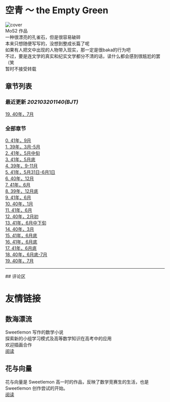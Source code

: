 # 空青 ～ the Empty Green  
![cover](https://cdn.jsdelivr.net/gh/DreamSkyWork/the-Empty-Green@main/pics/%E7%A9%BA%E9%9D%92-%E5%B0%81%E9%9D%A2.png)  
MoS2 作品  
一种很漂亮的孔雀石，但是很容易破碎  
本来只想随便写写的，没想到整成长篇了呢  
如果有人把文中出现的人物带入现实，那一定是很baka的行为吧  
不过，要是连文学的真实和纪实文学都分不清的话，读什么都会感到很尴尬的罢（笑  
暂时不接受转载  

## 章节列表  
### 最近更新  *202103201140(BJT)*
<a href="https://dreamskywork.github.io/the-Empty-Green/docs/chapter19.html" target="_blank">19. 40年，7月</a>    

### 全部章节  
<a href="https://dreamskywork.github.io/the-Empty-Green/docs/chapter0.html" target="_blank">0. 41年，9月</a>  
<a href="https://dreamskywork.github.io/the-Empty-Green/docs/chapter1.html" target="_blank">1. 39年，3月-5月</a>  
<a href="https://dreamskywork.github.io/the-Empty-Green/docs/chapter2.html" target="_blank">2. 41年，5月中旬</a>  
<a href="https://dreamskywork.github.io/the-Empty-Green/docs/chapter3.html" target="_blank">3. 41年，5月底</a>  
<a href="https://dreamskywork.github.io/the-Empty-Green/docs/chapter4.html" target="_blank">4. 39年，9-11月</a>  
<a href="https://dreamskywork.github.io/the-Empty-Green/docs/chapter5.html" target="_blank">5. 41年，5月31日-6月1日</a>  
<a href="https://dreamskywork.github.io/the-Empty-Green/docs/chapter6.html" target="_blank">6. 40年，12月</a>  
<a href="https://dreamskywork.github.io/the-Empty-Green/docs/chapter7.html" target="_blank">7. 41年，6月</a>  
<a href="https://dreamskywork.github.io/the-Empty-Green/docs/chapter8.html" target="_blank">8. 39年，12月底</a>  
<a href="https://dreamskywork.github.io/the-Empty-Green/docs/chapter9.html" target="_blank">9. 41年，6月</a>  
<a href="https://dreamskywork.github.io/the-Empty-Green/docs/chapter10.html" target="_blank">10. 40年，1月</a>  
<a href="https://dreamskywork.github.io/the-Empty-Green/docs/chapter11.html" target="_blank">11. 41年，6月</a>  
<a href="https://dreamskywork.github.io/the-Empty-Green/docs/chapter12.html" target="_blank">12. 40年，2月初</a>  
<a href="https://dreamskywork.github.io/the-Empty-Green/docs/chapter13.html" target="_blank">13. 41年，6月中下旬</a>  
<a href="https://dreamskywork.github.io/the-Empty-Green/docs/chapter14.html" target="_blank">14. 40年，3月</a>   
<a href="https://dreamskywork.github.io/the-Empty-Green/docs/chapter15.html" target="_blank">15. 41年，6月底</a>  
<a href="https://dreamskywork.github.io/the-Empty-Green/docs/chapter16.html" target="_blank">16. 41年，6月底</a>  
<a href="https://dreamskywork.github.io/the-Empty-Green/docs/chapter17.html" target="_blank">17. 41年，6月底</a>  
<a href="https://dreamskywork.github.io/the-Empty-Green/docs/chapter18.html" target="_blank">18. 40年，6月底-7月</a>  
<a href="https://dreamskywork.github.io/the-Empty-Green/docs/chapter19.html" target="_blank">19. 40年，7月</a>  
<hr>
## 评论区  
<script src='//cdn.jsdelivr.net/npm/@waline/client/dist/Waline.min.js'></script>
<div id="waline"></div>
  <script>
    new Waline({
      el: '#waline',
      path: location.index,
      serverURL: 'https://the-empty-green.vercel.app/'
    });
  </script>


# 友情链接  
## 数海漂流  
Sweetlemon 写作的数学小说  
探索新的小组学习模式及高等数学知识在高考中的应用  
欢迎插画合作  
[阅读](https://sweetlemon39.gitee.io/drifting-in-sea-of-math/)  
## 花与向量  
花与向量是 Sweetlemon 高一时的作品，反映了数学竞赛生的生活，也是 Sweetlemon 创作尝试的开始。  
[阅读](https://sweetlemon39.gitee.io/drifting-in-sea-of-math/flower-and-vector.html)
